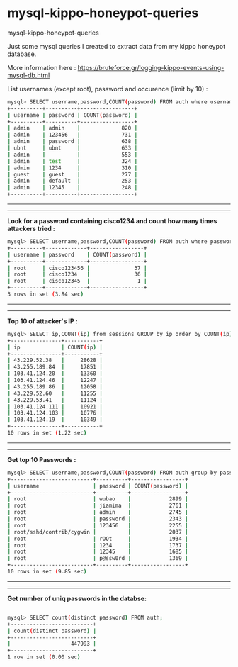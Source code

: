 # mysql-kippo-honeypot-queries
mysql-kippo-honeypot-queries

Just some mysql queries I created to extract data from my kippo honeypot database.

More information here : https://bruteforce.gr/logging-kippo-events-using-mysql-db.html


List usernames (except root), password and occurence (limit by 10) :

```bash
mysql> SELECT username,password,COUNT(password) FROM auth where username not like 'root' group by password order by COUNT(password) desc limit 10;
+----------+----------+-----------------+
| username | password | COUNT(password) |
+----------+----------+-----------------+
| admin    | admin    |             820 |
| admin    | 123456   |             731 |
| admin    | password |             638 |
| ubnt     | ubnt     |             633 |
| admin    |          |             553 |
| admin    | test     |             324 |
| admin    | 1234     |             310 |
| guest    | guest    |             277 |
| admin    | default  |             253 |
| admin    | 12345    |             248 |
+----------+----------+-----------------+

```
---
---
**Look for a password containing cisco1234 and count how many times attackers tried :**

```bash
mysql> SELECT username,password,COUNT(password) FROM auth where password like '%cisco1234%' group by password order by COUNT(password) desc limit 10;
+----------+-------------+-----------------+
| username | password    | COUNT(password) |
+----------+-------------+-----------------+
| root     | cisco123456 |              37 |
| root     | cisco1234   |              36 |
| root     | cisco12345  |               1 |
+----------+-------------+-----------------+
3 rows in set (3.84 sec)

```
---
---
**Top 10 of attacker's IP :**

```bash
mysql> SELECT ip,COUNT(ip) from sessions GROUP by ip order by COUNT(ip) desc limit 10;
+----------------+-----------+
| ip             | COUNT(ip) |
+----------------+-----------+
| 43.229.52.38   |     28628 |
| 43.255.189.84  |     17851 |
| 103.41.124.20  |     13360 |
| 103.41.124.46  |     12247 |
| 43.255.189.86  |     12058 |
| 43.229.52.60   |     11255 |
| 43.229.53.41   |     11124 |
| 103.41.124.111 |     10921 |
| 103.41.124.103 |     10776 |
| 103.41.124.19  |     10349 |
+----------------+-----------+
10 rows in set (1.22 sec)
```
---
---
**Get top 10 Passwords :**

```bash
mysql> SELECT username,password,COUNT(password) FROM auth group by password order by COUNT(password) desc limit 10;
+--------------------------+----------+-----------------+
| username                 | password | COUNT(password) |
+--------------------------+----------+-----------------+
| root                     | wubao    |            2899 |
| root                     | jiamima  |            2761 |
| root                     | admin    |            2745 |
| root                     | password |            2343 |
| root                     | 123456   |            2255 |
| root/sshd/contrib/cygwin |          |            2037 |
| root                     | rOOt     |            1934 |
| root                     | 1234     |            1737 |
| root                     | 12345    |            1685 |
| root                     | p@ssw0rd |            1369 |
+--------------------------+----------+-----------------+
10 rows in set (9.85 sec)

```
---
---




**Get number of uniq passwords in the databse:**

```bash

mysql> SELECT count(distinct password) FROM auth;
+--------------------------+
| count(distinct password) |
+--------------------------+
|                   447993 |
+--------------------------+
1 row in set (0.00 sec)
```
